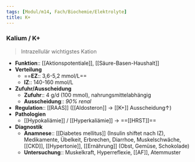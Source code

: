 ```yaml
---
tags: [Modul/m14, Fach/Biochemie/Elektrolyte]
title: K+
---
```

### Kalium / K+
> Intrazellulär wichtigstes Kation
- **Funktion**:: [[Aktionspotentiale]], [[Säure-Basen-Haushalt]]
- **Verteilung**
	- ==**EZ**:: 3,6-5,2 mmol/L==
	- **IZ**:: 140-160 mmol/L
- **Zufuhr/Ausscheidung**
	- **Zufuhr**:: 4 g/d (100 mmol), nahrungsmittelabhängig
	- **Ausscheidung**:: *90% renal*
- **Regulation**:: [[RAAS]] ([[Aldosteron]] → [[K+]] Ausscheidung↑)
- **Pathologien** 
	- [[Hypokaliämie]] / [[Hyperkaliämie]] → ==[[HRST]]==
- **Diagnostik**
	- **Anamnese**:: [[Diabetes mellitus]] (Insulin shiftet nach IZ), Medikamente, Übelkeit, Erbrechen, Diarrhoe, Muskelschwäche, [[CKD]], [[Hypertonie]], [[Ernährung]] (Obst, Gemüse, Schokolade)
	- **Untersuchung**:: Muskelkraft, Hyperreflexie, [[AF]], Atemmuster